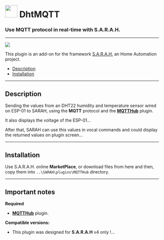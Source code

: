 # <img src="../master/www/images/espressif.png" width="40px" height="40px"/> DhtMQTT

### Use MQTT protocol in real-time with S.A.R.A.H.

***

![](../master/www/images/screenshot.png) 

This plugin is an add-on for the framework [S.A.R.A.H.](http://encausse.net/s-a-r-a-h) an Home Automation project.
* [Description](#description)
* [Installation](#install)


***
<a name="description"></a>
## Description

Sending the values from an DHT22 humidity and temperature sensor wired on ESP-01 to SARAH, using the **MQTT** protocol and the **[MQTTHub](https://github.com/PhilBri/SARAH-Plugin-MQTTHub-V4)** plugin. 

It also displays the voltage of the ESP-01...

After that, SARAH can use this values in vocal commands and could display the returned values on plugin screen...

***

<a name="install"></a>
## Installation

Use S.A.R.A.H. online **MarketPlace**, or download files from here and then, copy them into `..\SARAH\plugins\MQTTHub` directory.

***

<a name="important"></a>
## Important notes

**Required**

- **[MQTTHub](https://github.com/PhilBri/SARAH-Plugin-MQTTHub-V4)** plugin.

**Compatible versions:** 

- This plugin was designed for **S.A.R.A.H** v4 only !...

